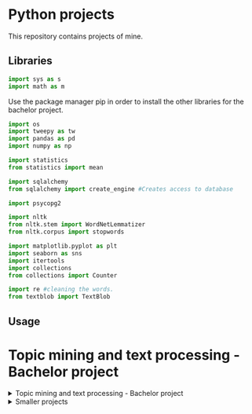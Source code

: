 # Python projects
This repository contains projects of mine. 

## Libraries 
```python
import sys as s
import math as m
```
Use the package manager pip in order to install the other libraries for the bachelor project. 
```python
import os
import tweepy as tw 
import pandas as pd 
import numpy as np 

import statistics 
from statistics import mean 

import sqlalchemy 
from sqlalchemy import create_engine #Creates access to database

import psycopg2 

import nltk
from nltk.stem import WordNetLemmatizer 
from nltk.corpus import stopwords

import matplotlib.pyplot as plt
import seaborn as sns 
import itertools 
import collections 
from collections import Counter

import re #cleaning the words. 
from textblob import TextBlob
```
## Usage 

# Topic mining and text processing - Bachelor project
<details>
<summary>Topic mining and text processing - Bachelor project</summary>
  The following bullet points contains prerequisits in order to use the system. 
* Credentials from Twitter in order to use their data if you wish to gather more 
* Connect to postgresql database in order to handle and view the data
</details>

<details>
<summary>Smaller projects</summary>
  The following bullet points contains prerequisits in order to use the system. 
* All systems are operation in the terminal
* The libraries are built in
</details>
